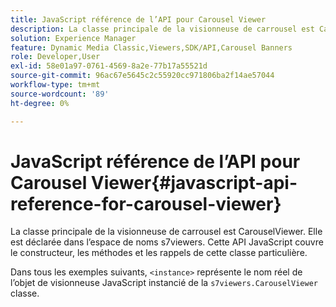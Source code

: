```yaml
---
title: JavaScript référence de l’API pour Carousel Viewer
description: La classe principale de la visionneuse de carrousel est CarouselViewer. Elle est déclarée dans l’espace de noms s7viewers. Cette API JavaScript couvre le constructeur, les méthodes et les rappels de cette classe particulière.
solution: Experience Manager
feature: Dynamic Media Classic,Viewers,SDK/API,Carousel Banners
role: Developer,User
exl-id: 58e01a97-0761-4569-8a2e-77b17a55521d
source-git-commit: 96ac67e5645c2c55920cc971806ba2f14ae57044
workflow-type: tm+mt
source-wordcount: '89'
ht-degree: 0%

---
```


# JavaScript référence de l’API pour Carousel Viewer{#javascript-api-reference-for-carousel-viewer}

La classe principale de la visionneuse de carrousel est CarouselViewer. Elle est déclarée dans l’espace de noms s7viewers. Cette API JavaScript couvre le constructeur, les méthodes et les rappels de cette classe particulière.

Dans tous les exemples suivants, `<instance>` représente le nom réel de l’objet de visionneuse JavaScript instancié de la `s7viewers.CarouselViewer` classe.
